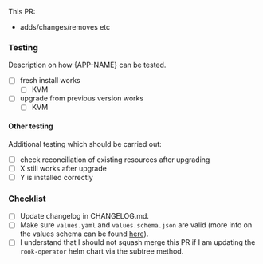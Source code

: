 <!--
Not all PRs will require all tests to be carried out. Delete where appropriate.
-->

<!--
MODIFY THIS AFTER your new app repo is in https://github.com/giantswarm/github
@team-rocket will be automatically requested for review once
this PR has been submitted. (But not for drafts)
-->

<!--

EXTREMELY IMPORTANT: if you are updating the rook-operator helm chart from upstream via the git subtree method, you _must not_ squash merge this PR as it will break future updates. Standard merges only, please - you'll save future you a lot of pain.

-->

This PR:

- adds/changes/removes etc

### Testing

Description on how {APP-NAME} can be tested.

- [ ] fresh install works
  - [ ] KVM
- [ ] upgrade from previous version works
  - [ ] KVM

#### Other testing

Additional testing which should be carried out:

- [ ] check reconciliation of existing resources after upgrading
- [ ] X still works after upgrade
- [ ] Y is installed correctly

<!--
Changelog must always be updated.
-->

### Checklist

- [ ] Update changelog in CHANGELOG.md.
- [ ] Make sure `values.yaml` and `values.schema.json` are valid (more info on the values schema can be found [here](https://intranet.giantswarm.io/docs/organizational-structure/teams/halo/app-updates/helm-values-schema/)).
- [ ] I understand that I should not squash merge this PR if I am updating the `rook-operator` helm chart via the subtree method.
